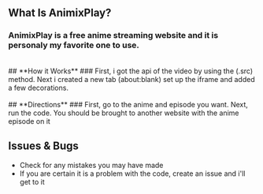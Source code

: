 ## **What Is AnimixPlay?**
###  AnimixPlay is a free anime streaming website and it is personaly my favorite one to use.

</br>
## **How it Works**
### First, i got the api of the video by using the (.src) method. Next i created a new tab (about:blank) set up the iframe and added a few decorations.
</br>

</br>
## **Directions**
### First, go to the anime and episode you want. Next, run the code. You should be brought to another website with the anime episode on it
</br>

## Issues & Bugs
- Check for any mistakes you may have made 
- If you are certain it is a problem with the code, create an issue and i'll get to it
